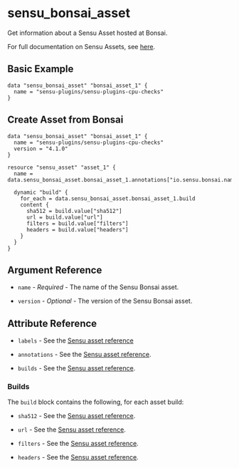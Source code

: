 # sensu_bonsai_asset

Get information about a Sensu Asset hosted at Bonsai.

For full documentation on Sensu Assets, see [here](https://docs.sensu.io/sensu-go/latest/reference/assets/).

## Basic Example

```hcl
data "sensu_bonsai_asset" "bonsai_asset_1" {
  name = "sensu-plugins/sensu-plugins-cpu-checks"
}
```

## Create Asset from Bonsai

```hcl
data "sensu_bonsai_asset" "bonsai_asset_1" {
  name = "sensu-plugins/sensu-plugins-cpu-checks"
  version = "4.1.0"
}

resource "sensu_asset" "asset_1" {
  name = data.sensu_bonsai_asset.bonsai_asset_1.annotations["io.sensu.bonsai.name"]

  dynamic "build" {
    for_each = data.sensu_bonsai_asset.bonsai_asset_1.build
    content {
      sha512 = build.value["sha512"]
      url = build.value["url"]
      filters = build.value["filters"]
      headers = build.value["headers"]
    }
  }
}
```

## Argument Reference

* `name` - *Required* - The name of the Sensu Bonsai asset.

* `version` - *Optional* - The version of the Sensu Bonsai asset.

## Attribute Reference

* `labels` - See the [Sensu asset reference](https://docs.sensu.io/sensu-go/latest/reference/assets/)

* `annotations` - See the [Sensu asset reference](https://docs.sensu.io/sensu-go/latest/reference/assets/).

* `builds` - See the [Sensu asset reference](https://docs.sensu.io/sensu-go/latest/reference/assets/).

### Builds

The `build` block contains the following, for each asset build:

* `sha512` - See the [Sensu asset reference](https://docs.sensu.io/sensu-go/latest/reference/assets/).

* `url` - See the [Sensu asset reference](https://docs.sensu.io/sensu-go/latest/reference/assets/).

* `filters` - See the [Sensu asset reference](https://docs.sensu.io/sensu-go/latest/reference/assets/).

* `headers` - See the [Sensu asset reference](https://docs.sensu.io/sensu-go/latest/reference/assets/).
